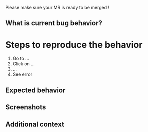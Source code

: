 Please make sure your MR is ready to be merged !

## What is current bug behavior?

<!-- Briefly describe -->

# Steps to reproduce the behavior

1. Go to ...
2. Click on ...
3. ...
4. See error

## Expected behavior

<!-- A clear and concise description of what you expected to happen. -->

## Screenshots

<!-- If applicable, add screenshots to help explain your problem. -->

## Additional context

<!-- Add any other context about the problem here. -->
